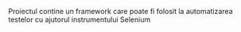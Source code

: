 Proiectul contine un framework care poate fi folosit la automatizarea testelor cu ajutorul instrumentului Selenium